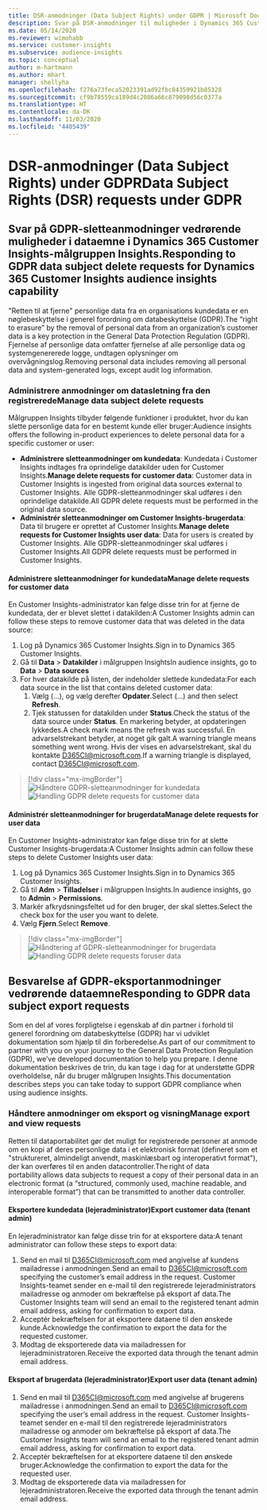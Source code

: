 ```yaml
---
title: DSR-anmodninger (Data Subject Rights) under GDPR | Microsoft Docs
description: Svar på DSR-anmodninger til muligheder i Dynamics 365 Customer Insights-målgruppen Insights.
ms.date: 05/14/2020
ms.reviewer: wimohabb
ms.service: customer-insights
ms.subservice: audience-insights
ms.topic: conceptual
author: m-hartmann
ms.author: mhart
manager: shellyha
ms.openlocfilehash: f276a73feca52023391ad92fbc84359921b85328
ms.sourcegitcommit: cf9b78559ca189d4c2086a66c879098d56c0377a
ms.translationtype: HT
ms.contentlocale: da-DK
ms.lasthandoff: 11/03/2020
ms.locfileid: "4405439"
---
```

# <a name="data-subject-rights-dsr-requests-under-gdpr"></a><span data-ttu-id="c186e-103">DSR-anmodninger (Data Subject Rights) under GDPR</span><span class="sxs-lookup"><span data-stu-id="c186e-103">Data Subject Rights (DSR) requests under GDPR</span></span>

## <a name="responding-to-gdpr-data-subject-delete-requests-for-dynamics-365-customer-insights-audience-insights-capability"></a><span data-ttu-id="c186e-104">Svar på GDPR-sletteanmodninger vedrørende muligheder i dataemne i Dynamics 365 Customer Insights-målgruppen Insights.</span><span class="sxs-lookup"><span data-stu-id="c186e-104">Responding to GDPR data subject delete requests for Dynamics 365 Customer Insights audience insights capability</span></span>

<span data-ttu-id="c186e-105">"Retten til at fjerne" personlige data fra en organisations kundedata er en nøglebeskyttelse i generel forordning om databeskyttelse (GDPR).</span><span class="sxs-lookup"><span data-stu-id="c186e-105">The “right to erasure” by the removal of personal data from an organization’s customer data is a key protection in the General Data Protection Regulation (GDPR).</span></span> <span data-ttu-id="c186e-106">Fjernelse af personlige data omfatter fjernelse af alle personlige data og systemgenererede logge, undtagen oplysninger om overvågningslog.</span><span class="sxs-lookup"><span data-stu-id="c186e-106">Removing personal data includes removing all personal data and system-generated logs, except audit log information.</span></span>

### <a name="manage-data-subject-delete-requests"></a><span data-ttu-id="c186e-107">Administrere anmodninger om datasletning fra den registrerede</span><span class="sxs-lookup"><span data-stu-id="c186e-107">Manage data subject delete requests</span></span>

<span data-ttu-id="c186e-108">Målgruppen Insights tilbyder følgende funktioner i produktet, hvor du kan slette personlige data for en bestemt kunde eller bruger:</span><span class="sxs-lookup"><span data-stu-id="c186e-108">Audience insights offers the following in-product experiences to delete personal data for a specific customer or user:</span></span>

- <span data-ttu-id="c186e-109">**Administrere sletteanmodninger om kundedata**: Kundedata i Customer Insights indtages fra oprindelige datakilder uden for Customer Insights.</span><span class="sxs-lookup"><span data-stu-id="c186e-109">**Manage delete requests for customer data**: Customer data in Customer Insights is ingested from original data sources external to Customer Insights.</span></span> <span data-ttu-id="c186e-110">Alle GDPR-sletteanmodninger skal udføres i den oprindelige datakilde.</span><span class="sxs-lookup"><span data-stu-id="c186e-110">All GDPR delete requests must be performed in the original data source.</span></span>
- <span data-ttu-id="c186e-111">**Administrér sletteanmodninger om Customer Insights-brugerdata**: Data til brugere er oprettet af Customer Insights.</span><span class="sxs-lookup"><span data-stu-id="c186e-111">**Manage delete requests for Customer Insights user data**: Data for users is created by Customer Insights.</span></span> <span data-ttu-id="c186e-112">Alle GDPR-sletteanmodninger skal udføres i Customer Insights.</span><span class="sxs-lookup"><span data-stu-id="c186e-112">All GDPR delete requests must be performed in Customer Insights.</span></span>

#### <a name="manage-delete-requests-for-customer-data"></a><span data-ttu-id="c186e-113">Administrere sletteanmodninger for kundedata</span><span class="sxs-lookup"><span data-stu-id="c186e-113">Manage delete requests for customer data</span></span>

<span data-ttu-id="c186e-114">En Customer Insights-administrator kan følge disse trin for at fjerne de kundedata, der er blevet slettet i datakilden:</span><span class="sxs-lookup"><span data-stu-id="c186e-114">A Customer Insights admin can follow these steps to remove customer data that was deleted in the data source:</span></span>

1. <span data-ttu-id="c186e-115">Log på Dynamics 365 Customer Insights.</span><span class="sxs-lookup"><span data-stu-id="c186e-115">Sign in to Dynamics 365 Customer Insights.</span></span>
2. <span data-ttu-id="c186e-116">Gå til **Data** > **Datakilder** i målgruppen Insights</span><span class="sxs-lookup"><span data-stu-id="c186e-116">In audience insights, go to **Data** > **Data sources**</span></span>
3. <span data-ttu-id="c186e-117">For hver datakilde på listen, der indeholder slettede kundedata:</span><span class="sxs-lookup"><span data-stu-id="c186e-117">For each data source in the list that contains deleted customer data:</span></span>
   1. <span data-ttu-id="c186e-118">Vælg (...), og vælg derefter **Opdater**.</span><span class="sxs-lookup"><span data-stu-id="c186e-118">Select (...) and then select **Refresh**.</span></span>
   2. <span data-ttu-id="c186e-119">Tjek statussen for datakilden under **Status**.</span><span class="sxs-lookup"><span data-stu-id="c186e-119">Check the status of the data source under **Status**.</span></span> <span data-ttu-id="c186e-120">En markering betyder, at opdateringen lykkedes.</span><span class="sxs-lookup"><span data-stu-id="c186e-120">A check mark means the refresh was successful.</span></span> <span data-ttu-id="c186e-121">En advarselstrekant betyder, at noget gik galt.</span><span class="sxs-lookup"><span data-stu-id="c186e-121">A warning triangle means something went wrong.</span></span> <span data-ttu-id="c186e-122">Hvis der vises en advarselstrekant, skal du kontakte D365CI@microsoft.com.</span><span class="sxs-lookup"><span data-stu-id="c186e-122">If a warning triangle is displayed, contact D365CI@microsoft.com.</span></span>

> [!div class="mx-imgBorder"]
> <span data-ttu-id="c186e-123">![Håndtere GDPR-sletteanmodninger for kundedata](media/gdpr-data-sources.png "Håndtere GDPR-sletteanmodninger for kundedata")</span><span class="sxs-lookup"><span data-stu-id="c186e-123">![Handling GDPR delete requests for customer data](media/gdpr-data-sources.png "Handling GDPR delete requests for customer data")</span></span>

#### <a name="manage-delete-requests-for-user-data"></a><span data-ttu-id="c186e-124">Administrér sletteanmodninger for brugerdata</span><span class="sxs-lookup"><span data-stu-id="c186e-124">Manage delete requests for user data</span></span>

<span data-ttu-id="c186e-125">En Customer Insights-administrator kan følge disse trin for at slette Customer Insights-brugerdata:</span><span class="sxs-lookup"><span data-stu-id="c186e-125">A Customer Insights admin can follow these steps to delete Customer Insights user data:</span></span>

1. <span data-ttu-id="c186e-126">Log på Dynamics 365 Customer Insights.</span><span class="sxs-lookup"><span data-stu-id="c186e-126">Sign in to Dynamics 365 Customer Insights.</span></span>
2. <span data-ttu-id="c186e-127">Gå til **Adm** > **Tilladelser** i målgruppen Insights.</span><span class="sxs-lookup"><span data-stu-id="c186e-127">In audience insights, go to **Admin** > **Permissions**.</span></span>
3. <span data-ttu-id="c186e-128">Markér afkrydsningsfeltet ud for den bruger, der skal slettes.</span><span class="sxs-lookup"><span data-stu-id="c186e-128">Select the check box for the user you want to delete.</span></span>
4. <span data-ttu-id="c186e-129">Vælg **Fjern**.</span><span class="sxs-lookup"><span data-stu-id="c186e-129">Select **Remove**.</span></span>

> [!div class="mx-imgBorder"]
> <span data-ttu-id="c186e-130">![Håndtering af GDPR-sletteanmodninger for brugerdata](media/gdpr-permissions.png "Håndtering af GDPR-sletteanmodninger for brugerdata")</span><span class="sxs-lookup"><span data-stu-id="c186e-130">![Handling GDPR delete requests foruser data](media/gdpr-permissions.png "Handling GDPR delete requests for user data")</span></span>

## <a name="responding-to-gdpr-data-subject-export-requests"></a><span data-ttu-id="c186e-131">Besvarelse af GDPR-eksportanmodninger vedrørende dataemne</span><span class="sxs-lookup"><span data-stu-id="c186e-131">Responding to GDPR data subject export requests</span></span>

<span data-ttu-id="c186e-132">Som en del af vores forpligtelse i egenskab af din partner i forhold til generel forordning om databeskyttelse (GDPR) har vi udviklet dokumentation som hjælp til din forberedelse.</span><span class="sxs-lookup"><span data-stu-id="c186e-132">As part of our commitment to partner with you on your journey to the General Data Protection Regulation (GDPR), we’ve developed documentation to help you prepare.</span></span> <span data-ttu-id="c186e-133">I denne dokumentation beskrives de trin, du kan tage i dag for at understøtte GDPR overholdelse, når du bruger målgrupen Insights.</span><span class="sxs-lookup"><span data-stu-id="c186e-133">This documentation describes steps you can take today to support GDPR compliance when using audience insights.</span></span>

### <a name="manage-export-and-view-requests"></a><span data-ttu-id="c186e-134">Håndtere anmodninger om eksport og visning</span><span class="sxs-lookup"><span data-stu-id="c186e-134">Manage export and view requests</span></span>

<span data-ttu-id="c186e-135">Retten til dataportabilitet gør det muligt for registrerede personer at anmode om en kopi af deres personlige data i et elektronisk format (defineret som et "struktureret, almindeligt anvendt, maskinlæsbart og interoperativt format"), der kan overføres til en anden datacontroller.</span><span class="sxs-lookup"><span data-stu-id="c186e-135">The right of data portability allows data subjects to request a copy of their personal data in an electronic format (a “structured, commonly used, machine readable, and interoperable format”) that can be transmitted to another data controller.</span></span>

#### <a name="export-customer-data-tenant-admin"></a><span data-ttu-id="c186e-136">Eksportere kundedata (lejeradministrator)</span><span class="sxs-lookup"><span data-stu-id="c186e-136">Export customer data (tenant admin)</span></span>

<span data-ttu-id="c186e-137">En lejeradministrator kan følge disse trin for at eksportere data:</span><span class="sxs-lookup"><span data-stu-id="c186e-137">A tenant administrator can follow these steps to export data:</span></span>

1. <span data-ttu-id="c186e-138">Send en mail til D365CI@microsoft.com med angivelse af kundens mailadresse i anmodningen.</span><span class="sxs-lookup"><span data-stu-id="c186e-138">Send an email to D365CI@microsoft.com specifying the customer’s email address in the request.</span></span> <span data-ttu-id="c186e-139">Customer Insights-teamet sender en e-mail til den registrerede lejeradministrators mailadresse og anmoder om bekræftelse på eksport af data.</span><span class="sxs-lookup"><span data-stu-id="c186e-139">The Customer Insights team will send an email to the registered tenant admin email address, asking for confirmation to export data.</span></span>
2. <span data-ttu-id="c186e-140">Acceptér bekræftelsen for at eksportere dataene til den ønskede kunde.</span><span class="sxs-lookup"><span data-stu-id="c186e-140">Acknowledge the confirmation to export the data for the requested customer.</span></span>
3. <span data-ttu-id="c186e-141">Modtag de eksporterede data via mailadressen for lejeradministratoren.</span><span class="sxs-lookup"><span data-stu-id="c186e-141">Receive the exported data through the tenant admin email address.</span></span>

#### <a name="export-user-data-tenant-admin"></a><span data-ttu-id="c186e-142">Eksport af brugerdata (lejeradministrator)</span><span class="sxs-lookup"><span data-stu-id="c186e-142">Export user data (tenant admin)</span></span>

1. <span data-ttu-id="c186e-143">Send en mail til D365CI@microsoft.com med angivelse af brugerens mailadresse i anmodningen.</span><span class="sxs-lookup"><span data-stu-id="c186e-143">Send an email to D365CI@microsoft.com specifying the user’s email address in the request.</span></span> <span data-ttu-id="c186e-144">Customer Insights-teamet sender en e-mail til den registrerede lejeradministrators mailadresse og anmoder om bekræftelse på eksport af data.</span><span class="sxs-lookup"><span data-stu-id="c186e-144">The Customer Insights team will send an email to the registered tenant admin email address, asking for confirmation to export data.</span></span>
2. <span data-ttu-id="c186e-145">Acceptér bekræftelsen for at eksportere dataene til den ønskede bruger.</span><span class="sxs-lookup"><span data-stu-id="c186e-145">Acknowledge the confirmation to export the data for the requested user.</span></span>
3. <span data-ttu-id="c186e-146">Modtag de eksporterede data via mailadressen for lejeradministratoren.</span><span class="sxs-lookup"><span data-stu-id="c186e-146">Receive the exported data through the tenant admin email address.</span></span>

